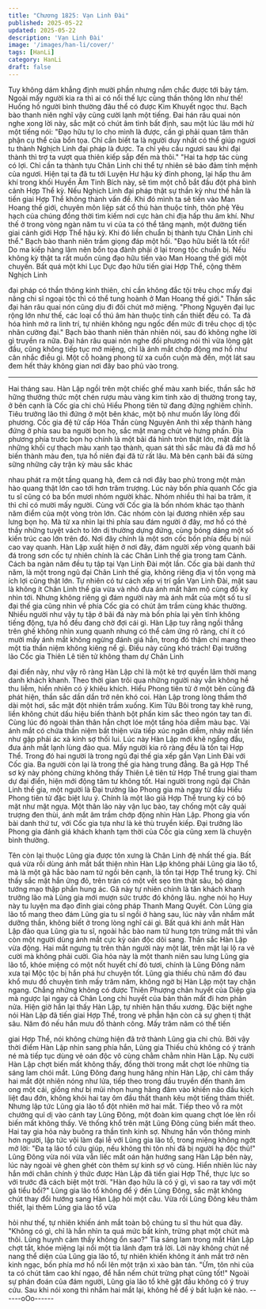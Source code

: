 ```yaml
---
title: "Chương 1825: Vạn Linh Đài"
published: 2025-05-22
updated: 2025-05-22
description: 'Vạn Linh Đài'
image: '/images/han-li/cover/'
tags: [HanLi]
category: HanLi
draft: false
---
```


Tuy không dám khẳng định mười phần nhưng nắm chắc được tới
bảy tám. Ngoài mấy người kia ra thì ai có nổi thế lực cùng thần
thông lớn như thế! Huống hồ người bình thường đâu thể có được
Kim Khuyết ngọc thư.
Bạch bào thanh niên nghĩ vậy cũng cười lạnh một tiếng.
Đai hán râu quai nón nghe xong lời này, sắc mặt có chút âm tình
bất định, sau một lúc lâu mới hừ một tiếng nói:
"Đạo hữu tự lo cho mình là được, cần gì phải quan tâm thân phận
cụ thể của bổn tọa. Chỉ cần biết ta là người duy nhất có thể giúp
ngươi tu thành Nghịch Linh đại pháp là được. Ta chỉ yêu cầu
ngươi sau khi đại thành thì trợ ta vượt qua thiên kiếp sắp đến mà
thôi."
"Hai ta hợp tác cùng có lợi. Chỉ cần ta thành tựu Chân Linh chi thể
tự nhiên sẽ bảo đảm tính mệnh của ngươi. Hiện tại ta đã tu tới
Luyện Hư hậu kỳ đỉnh phong, lại hấp thu âm khí trong khối Huyền
Âm Tinh Bích này, sẽ tìm một chỗ bắt đầu đột phá bình cảnh Hợp
Thể kỳ. Nếu Nghịch Linh đại pháp thật sự thần kỳ như thế hẳn là
tiến giai Hợp Thể không thành vấn đề. Khi đó mình ta sẽ tiến vào
Man Hoang thế giới, chuyên môn liệp sát cổ thú hàn thuộc tính,
thôn phệ Yêu hạch của chúng đồng thời tìm kiếm nơi cực hàn chi
địa hấp thu âm khí. Như thế ở trong vòng ngàn năm tu vi của ta
có thể tăng mạnh, một đường tiến giai cảnh giới Hợp Thể hậu kỳ.
Khi đó liền chuẩn bị thành tựu Chân Linh chi thể." Bạch bào thanh
niên trầm giọng đáp một hồi.
"Đạo hữu biết là tốt rồi! Do ma kiếp hàng lâm nên bổn tọa đành
phải ở lại trong tộc chuẩn bị. Nếu không kỳ thật ta rất muốn cùng
đạo hữu tiến vào Man Hoang thế giới một chuyến. Bất quá một
khi Lục Dực đạo hữu tiến giai Hợp Thể, cộng thêm Nghịch Linh

đại pháp có thần thông kinh thiên, chỉ cần không đắc tội trêu chọc
mấy đại năng chi sĩ ngoại tộc thì có thể tung hoành ở Man Hoang
thế giới." Thần sắc đại hán râu quai nón cũng dịu đi đôi chút mở
miệng.
"Phong Nguyên đại lục rộng lớn như thế, các loại cổ thú âm hàn
thuộc tính cần thiết đều có. Ta đã hóa hình mở ra linh trí, tự nhiên
không ngu ngốc đến mức đi trêu chọc dị tộc nhân cường đại."
Bạch bào thanh niên thản nhiên nói, sau đó không nghe lời gì
truyền ra nữa.
Đại hán râu quai nón nghe đối phương nói thì vừa lòng gật đầu,
cũng không tiếp tục mở miệng, chỉ là ánh mắt chớp động mơ hồ
như cân nhắc điều gì.
Một cỗ hoàng phong từ xa cuồn cuộn mà đến, một lát sau đem
hết thảy không gian nơi đây bao phủ vào trong.
***
Hai tháng sau.
Hàn Lập ngồi trên một chiếc ghế màu xanh biếc, thần sắc hờ
hững thưởng thức một chén rượu màu vàng kim tinh xảo dị
thường trong tay, ở bên cạnh là Cốc gia chi chủ Hiểu Phong tiên
tử đang đứng nghiêm chỉnh.
Tiêu trưởng lão thì đứng ở một bên khác, một bộ như muốn lấy
lòng đối phương.
Cốc gia đệ tử cấp Hóa Thần cùng Nguyên Anh thì xếp thành hàng
đứng ở phía sau ba người bọn họ, sắc mặt mang chút vẻ hưng
phấn.
Địa phương phía trước bọn họ chính là một bãi đá hình tròn thật
lớn, mặt đất là những khối cự thạch màu xanh tạo thành, quan sát
thì sắc màu đá đã mơ hồ biến thành màu đen, tựa hồ niên đại đã
từ rất lâu.
Mà bên cạnh bãi đá sừng sững những cây trận kỳ màu sắc khác

nhau phát ra một tầng quang hà, đem cả nơi đây bao phủ trong
một màn hào quang thật lớn cao tới hơn trăm trượng.
Lúc này bốn phía quanh Cốc gia tu sĩ cũng có ba bốn mươi nhóm
người khác. Nhóm nhiều thì hai ba trăm, ít thì chỉ có mười mấy
người.
Cùng với Cốc gia là bốn nhóm khác tạo thành năm điểm của một
vòng tròn lớn. Các nhóm còn lại đương nhiên xếp sau lưng bọn
họ.
Mà từ xa nhìn lại thì phía sau đám người ở đây, mơ hồ có thẻ
thấy những tuyệt vách to lớn dị thường dựng đứng, cùng bóng
dáng một số kiến trúc cao lớn trên đó.
Nơi đây chính là một sơn cốc bốn phía đều bị núi cao vay quanh.
Hàn Lập xuất hiện ở nơi đây, đám người xếp vòng quanh bãi đá
trong sơn cốc tự nhiên chính là các Chân Linh thế gia trong tam
Cảnh. Cách ba ngàn năm đều tụ tập tại Vạn Linh Đài một lần.
Cốc gia bài danh thứ năm, là một trong ngũ đại Chân Linh thế gia,
không riêng địa vị tồn vọng mà ích lợi cũng thật lớn. Tự nhiên có
tư cách xếp vị trí gần Vạn Linh Đài, mặt sau là không ít Chân Linh
thế gia vừa và nhỏ đưa ánh mắt hâm mộ cùng đố kỵ nhìn tới.
Nhưng không riêng gì đám người này mà ánh mắt của một số tu
sĩ đại thế gia cũng nhìn về phía Cốc gia có chút âm trầm cùng
khác thường.
Nhiều người như vậy tụ tập ở bãi đá này mà bốn phía lại yên tĩnh
không tiếng động, tựa hồ đều đang chờ đợi cái gì.
Hàn Lập tuy rằng ngồi thẳng trên ghế không nhìn xung quanh
nhưng có thể cảm ứng rõ ràng, chí ít có mười mấy ánh mắt không
ngừng đánh giá hắn, trong đó thậm chí mang theo một tia thần
niệm không kiêng nể gì.
Điều này cũng khó trách!
Đại trưởng lão Cốc gia Thiên Lê tiên tử không tham dự Chân Linh

đại điển này, như vậy rõ ràng Hàn Lập chỉ là một kẻ trợ quyền lâm
thời mang danh khách khanh.
Theo thời gian trôi qua những người này vẫn không hề thu liễm,
hiển nhiên có ý khiêu khích.
Hiểu Phong tiên tử ở một bên cũng đã phát hiện, thần sắc dần
dần trở nên khó coi.
Hàn Lập trong lòng thầm thở dài một hơi, sắc mặt đột nhiên trầm
xuống. Kim Tửu Bôi trong tay khẽ rung, liền không chút dấu hiệu
biến thành bột phấn kim sắc theo ngón tay tan đi.
Cùng lúc đó ngoài thân thân hắn chợt lóe một tầng hỏa diễm màu
bạc. Vài ánh mắt có chứa thần niệm bất thiện vừa tiếp xúc ngân
diễm, nháy mắt liền như gặp phải ác xà kinh sợ thối lui.
Lúc này Hàn Lập mới khẽ ngẩng đầu, đưa ánh mắt lạnh lùng đảo
qua.
Mấy người kia rõ ràng đều là tồn tại Hợp Thể.
Trong đó hai người là trong ngũ đại thế gia xếp gần Vạn Linh Đài
với Cốc gia. Ba người còn lại là trong thế gia hàng trung đẳng.
Ba gã Hợp Thể sơ kỳ này phỏng chừng không thấy Thiên Lê tiên
tử Hợp Thể trung giai tham dự đại điển, hiện mới động tâm tư
không tốt.
Hai người trong ngũ đại Chân Linh thế gia, một người là Đại
trưởng lão Phong gia mà ngay từ đầu Hiểu Phong tiên tử đặc biệt
lưu ý. Chính là một lão giả Hợp Thể trung kỳ có bộ mặt như mặt
ngựa.
Một thân lão này vận lục bào, tay chống một cây quải trượng đen
thùi, ánh mắt âm trầm chớp động nhìn Hàn Lập.
Phong gia vốn bài danh thứ tư, với Cốc gia tựa như là kẻ thù
truyền kiếp. Đại trưởng lão Phong gia đánh giá khách khanh tạm
thời của Cốc gia cũng xem là chuyện bình thường.

Tên còn lại thuộc Lũng gia được tôn xưng là Chân Linh đệ nhất
thế gia.
Bất quá vừa rồi dùng ánh mắt bất thiện nhìn Hàn Lập không phải
Lũng gia lão tổ, mà là một gã hắc bào nam tử ngồi bên cạnh, là
tồn tại Hợp Thể trung kỳ. Chỉ thấy sắc mặt hắn ửng đỏ, trên trán
có một vết sẹo tím thật sâu, bộ dáng tướng mạo thập phần hung
ác.
Gã này tự nhiên chính là tân khách khanh trưởng lão mà Lũng gia
mới mượn sức trước đó không lâu. nghe nói họ Huy này tu luyện
ma đạo đỉnh giai công pháp Thanh Mang Quyết.
Còn Lũng gia lão tổ mang theo đám Lũng gia tu sĩ ngồi ở hàng
sau, lúc này vẫn nhắm mắt dưỡng thần, không biết ở trong lòng
nghĩ cái gì.
Bất quá khi ánh mắt Hàn Lập đảo qua Lũng gia tu sĩ, ngoài hắc
bào nam tử hung tợn trừng mắt thì vẫn còn một người dùng ánh
mắt cực kỳ oán độc dõi sang.
Thần sắc Hàn Lập vừa động. Hai mắt ngưng tụ trên thân người
này một lát, trên mặt lại lộ ra vẻ cười mà không phải cười.
Gia hỏa này là một thanh niên sau lưng Lũng gia lão tổ, khóe
miệng có một nốt huyết chí đỏ tươi, chính là Lũng Đông năm xưa
tại Mộc tộc bị hắn phá hư chuyện tốt.
Lũng gia thiếu chủ năm đó đau khổ mưu đồ chuyện tình mấy trăm
năm, không ngờ bị Hàn Lập một tay chặn ngang. Chẳng những
không có được Thiên Phượng chân huyết của Diệp gia mà ngược
lại ngay cả Chân Long chi huyết của bản thân mất đi hơn phân
nửa.
Hiện giờ hắn lại thấy Hàn Lập, tự nhiên hận thấu xương. Đặc biệt
nghe nói Hàn Lập đã tiến giai Hợp Thể, trong vẻ phẫn hận còn cả
sự ghen tị thật sâu.
Năm đó nếu hắn mưu đồ thành công. Mấy trăm năm có thể tiến

giai Hợp Thể, nói không chừng hiện đã trở thành Lũng gia chi
chủ.
Bởi vậy thời điểm Hàn Lập nhìn sang phía hắn, Lũng gia Thiếu
chủ không có ý tránh né mà tiếp tục dùng vẻ oán độc vô cùng
chằm chằm nhìn Hàn Lập.
Nụ cười Hàn Lập chợt biến mất không thấy, đồng thời trong mắt
chợt lóe những tia sáng lam chói mắt.
Lũng Đông đang hung hăng nhìn Hàn Lập, chỉ cảm thấy hai mắt
đột nhiên nóng như lửa, tiếp theo trong đầu truyền đến thanh âm
ong một cái, giống như bị mũi nhọn hung hăng đâm vào khiến
não đầu kịch liệt đau đớn, không khỏi hai tay ôm đầu thất thanh
kêu một tiếng thảm thiết.
Nhưng lập tức Lũng gia lão tổ đột nhiên mở hai mắt. Tiếp theo vỗ
ra một chưởng quỉ dị vào cánh tay Lũng Đông, một đoàn kim
quang chợt lóe lên rồi biến mất không thấy. Vẻ thống khổ trên mặt
Lũng Đông cũng biến mất theo.
Hai tay gia hỏa này buông ra thần tình kinh sợ. Nhưng hắn vốn
thông minh hơn người, lập tức vội làm đại lễ với Lũng gia lão tổ,
trong miệng không ngớt mở lời:
"Đa tạ lão tổ cứu giúp, nếu không thì tôn nhi đã bị người hạ độc
thủ!"
Lũng Đông vừa nói vừa vẫn liếc mắt oán hận hướng sang Hàn
Lập bên này, lúc này ngoài vẻ ghen ghét còn thêm sự kinh sợ vô
cùng.
Hiển nhiên lúc này hắn mới chân chính ý thức được Hàn Lập đã
tiến giai Hợp Thể, thực lực so với trước đã cách biệt một trời.
"Hàn đạo hữu là có ý gì, vì sao ra tay với một gã tiểu bối?" Lũng
gia lão tổ không để ý đến Lũng Đông, sắc mặt không chút thay đổi
hướng sang Hàn Lập hỏi một câu.
Vừa rồi Lũng Đông kêu thảm thiết, lại thêm Lũng gia lão tổ vừa

hỏi như thế, tự nhiên khiến ánh mắt toàn bộ chúng tu sĩ thu hút
qua đây.
"Không có gì, chỉ là hắn nhìn ta quá mức bất kính, trừng phạt một
chút mà thôi. Lũng huynh cảm thấy không ổn sao?" Tia sáng lam
trong mắt Hàn Lập chợt tắt, khóe miệng lại nổi một tia lãnh đạm
trả lời.
Lời này không chút nể nang thể diện của Lũng gia lão tổ, tự nhiên
khiến không ít ánh mắt trở nên kinh ngạc, bốn phía mơ hồ nổi lên
một trận xì xào bàn tán.
"Ừm, tôn nhi của ta có chút tâm cao khí ngạo, để hắn nếm chút
trừng phạt cũng tốt!" Ngoài sự phán đoán của đám người, Lũng
gia lão tổ khẽ gật đầu không có ý truy cứu. Sau khi nói xong thì
nhắm hai mắt lại, không hề để ý bất luận kẻ nào.
------oOo------
